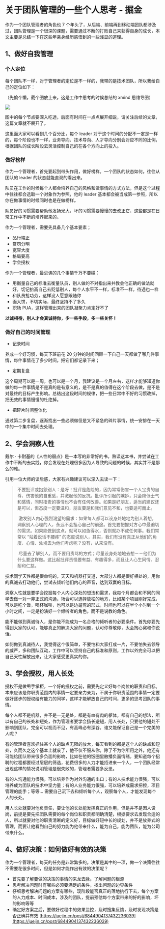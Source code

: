 # 关于团队管理的一些个人思考 - 掘金
作为一个团队管理者的角色也 7 个年头了，从后端、前端再到移动端团队都涉及过，团队管理是一个很深的课题，需要通过不断的打败自己来获得自身的成长，本文主要是总结一下在这些年亲身经历感悟到的一些浅显的道理。

## 1、做好自我管理

### 个人定位

每个团队不一样，对于管理者的定位是不一样的，我带的是技术团队，所以我给自己的定位如下：

（先偷个懒，截个图放上来，这是工作中思考的时候总结的 xmind 思维导图）

![](https://p1-jj.byteimg.com/tos-cn-i-t2oaga2asx/gold-user-assets/2020/4/24/171aa2017eeab0cb~tplv-t2oaga2asx-watermark.awebp)

图中的每个节点要深入吃透，后面有时间在一点点展开细说，请关注后续的文章，这篇文章就不展开了。

这里面大家可以看到几个百分比，每个 leader 对于这个时间的分配不一定是一样的，每个阶段也不一样，业务导向、技术导向、人才导向分别会对应不同的比例，根据团队的成长阶段去灵活控制自己的在各个方向上的投入。

### 做好榜样

作为一个管理者，首先要起到带头作用，做好榜样，一个团队的状态如何，往往从团队的 leader 的状态就能直观的看出来。 

队员在工作的时候每个人都会培养自己的风格和做事情的方式方法，但是这个过程中往往都会选取一个对象作为参照，他的 leader 基本都会被当成第一参照，所以你在做事情的时候同时也是在做榜样。

队员好的习惯需要帮助他发扬光大，坏的习惯需要慢慢的去改正它，这些都是在日常工作中不断的培养起来的。

作为一个管理者，需要先具备几个基本要素；

-   品行端正
-   赏罚分明
-   宽容大度
-   格局要高
-   学会授权

作为一个管理者，最忌讳的几个事情千万不要碰：

-   用衡量自己的标准去衡量队员，别人做的不对指出来并教会他正确的做法就好，切记抬高自己去贬低别人，每个人水平不一样，标准不一样，待遇也一样
-   和队员抢功劳，这样没人愿意跟随你
-   画大饼，不切实际，最终坚持不了多久
-   职场 PUA，这样管理出来的团队凝聚力肯定好不了

**以诚相待，别人才会真诚待你，少一些手段，多一些关怀！**

### 做好自己的时间管理

-   记录时间

养成一个好习惯，每天下班前花 20 分钟的时间回顾一下自己一天都做了哪几件事情，每件事情花了多少时间，把它们都记录下来；

-   定期复盘

这个周期可以是一周，也可以是一个月，我建议是一个月左右，这样才能够知道你做的每一件事情是不是真的是有意义的，是不是真的值得在这个阶段去做，是不是对最终的目标产生影响。总结出这段时间的规律，把一些日常中不好的习惯改掉，把无效的事情慢慢的杜绝掉。

-   把碎片时间整体化

通过第二步复盘，逐渐找出一些必须做但是又不紧急的碎片事情，统一安排在一天中的一个集中时间去处理。

## 2、学会洞察人性

戴尔 · 卡耐基的《人性的弱点》是一本写的非常好的书，熟读这本书，并尝试在工作中不断的去实践，你会发现在处理很多因为人导致的问题的时候，其实并不是那么的难。

引用一位大师的读后感，大家有兴趣建议可以深入去读一下：

> 不要批评或抱怨别人：是呀！批评是危险的，因为常常伤害一个人宝贵的自尊，伤害他的自重感，并激起他的反抗。批评所引起的嫉妒，只会降低士气和感情，同时指责的事情也不会有任何改善。如果是好朋友，适当的建议还是可以，但态度一定要温和，朋友要是和我们意见不和，也要适可而止。­
>
> ­ 激发别人内心强烈渴望的需求：如果每人都可以设身处地地为别人着想，洞察别人心理的人，永远不会担心自己的前途。首先要把握对方心中最迫切的需求。如果能做到这点，就可以如鱼得水，否则就办不成任何事。我们常常以 “站着说话不腰疼” 的态度说别人，其实，我们有没有真正从他们的角度、心情、处境去为他们考虑呢？没有，从来没有。­
>
> ­ 尽量去了解别人，而不要用责骂的方式；尽量设身处地地去想－－他们为什么要这样做。这比起批评责怪要有益、有趣得多，而且让人心生同情、忍耐和仁慈。

技术同学天性都是很单纯的，天天和机器打交道，大部分人都是很好相处的，用你的真诚去打动他们，尝试去倾听他们内心的声音，达到双赢的目标。  

洞察人性就是要学会挖掘每个人内心深处的想法和需求，我每个月都会和不同的同学去做一对一非正式的沟通，场合可以选择放松的地方，比如某个项目刚好完成，可以是吃个饭，喝杯咖啡，也可以是边遛弯的形式，时间也可以在半个小时到一个小时之间，一定是扮演好一个倾听者的角色，而不是说教的角色。

能不能做到真诚待人，是你能不能成为一名合格的倾听者的必要条件。首先你要先得到大家的认可，能够真正的解决大家的问题，认可你尊敬你，太会掏心窝和你说话。

如何做到真诚待人，我觉得这个很简单，不要怕和大家打成一片，不要怕失去领导的威严，多和团队互动，工作中可以坚持自己的标准和原则，工作以外完全可以把自己天性解放出来，让大家感受更真实的你。

## 3、学会授权，用人长处

授权不是做甩手掌柜，一个好的授权之前，需要先定义好每个岗位的职责和目标。本来应该是你职责范围内的事情一定要亲力亲为，不属于你职责范围的事情一定要做好逐步的授权给有能力的同学，这样才能解放自己的时间，更多的思考团队的事情。

每个人都不是机器，并不是一无是处，都是有血有肉的躯体，都有自己的想法，所以有自己的长处和短处，作为管理者要学会扬长避短，用人长处，只要他的短处不影响到团队，完全可以视而不见，有高峰必有深谷，谁又能保证自己是一个完美的人呢？

有的管理者喜欢抓住某个人的缺点无限的放大，每天看到的都是这个人的缺点和短处，久而久之这个基本上就废了，他不仅不服从你，除了不为你所用之外，他还有可能给团队带来很多负面的影响，比如在他的饭圈里散播负面情绪，要知道每个招聘的过程都要经过层层的筛选，花费很多的人力才能招进来一个人，一个团队经常出现这样的情况说明管理是很失败的，管理者需要多反思。

有的人沟通能力很强，可以培养作为对外沟通的出口；有的人技术能力很强，可以培养成为团队的技术中坚力量；有的人业务能力很强，可以培养成需求把控，项目管理的能手；等等... 需要自己沉下去和倾听每个人，观察每个人，才能发现每个人的长处。

用人长处就要对他负责任，要让他的长处能发挥真正的作用，但是并不是因人设岗，前提是要先把团队需要的每个岗位和职责都明确清楚，根据要求去发现合适的人，所以就要对他的职责清晰的定义好，目标做好短中长的规划，并不是放养式的管理，而要让他看到自己的努力能为他带来什么，能为自己，能为团队，能为公司带来什么。

## 4、做好决策：如何做好有效的决策

作为一个管理者，每天的任务是非常繁多的，决策是其中的一项，做一个决策往往不需要花很多时间，但是如何才能作出有效的决策呢？

-   首先要了解要做的决策的事情的来龙去脉，了解问题的根源
-   思考解决问题时有哪些必须要满足的条件，找出问题的边界条件
-   仔细思考解决问题的方案有哪些，现阶段能否真正的落地执行下去，每个方案的人力成本、时间成本，涉及的团队，提前预估每个方案带来的好的影响，坏的影响等等
-   确定好方案之后，要做好过程中的效果监控，及时搜集反馈，及时发现决策是否正确并有效 
    [https://juejin.cn/post/6844904137432236039](https://juejin.cn/post/6844904137432236039)
